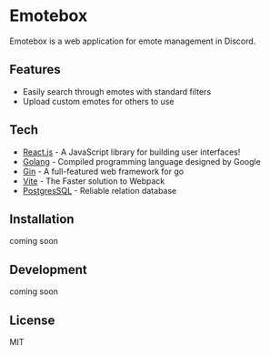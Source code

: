 # Emotebox
Emotebox is a web application for emote management in Discord.

## Features
- Easily search through emotes with standard filters
- Upload custom emotes for others to use


## Tech
- [React.js](https://reactjs.org/) - A JavaScript library for building user interfaces!
- [Golang](https://go.dev/) - Compiled programming language designed by Google
- [Gin](https://gin-gonic.com/) - A full-featured web framework for go
- [Vite](https://vitejs.dev/) - The Faster solution to Webpack
- [PostgresSQL](https://www.postgresql.org/) - Reliable relation database

## Installation
coming soon

## Development
coming soon

## License
MIT
